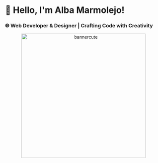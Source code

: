 # 👋 Hello, I'm Alba Marmolejo!

### 🌐 Web Developer & Designer | Crafting Code with Creativity
<p align="center">
  <img src="https://i.pinimg.com/736x/ea/3d/c0/ea3dc0a99c35f658cc563f80269a144c.jpg" alt="bannercute" width="400" />
</p>


